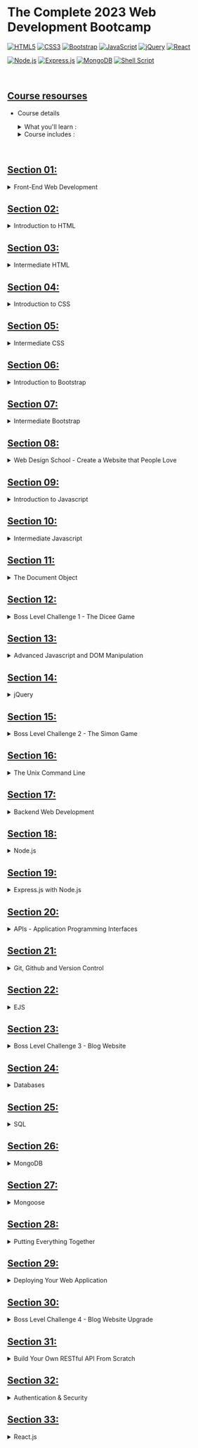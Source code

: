 # The Complete 2023 Web Development Bootcamp

<!-- Icon sections -->

[![HTML5](https://img.shields.io/badge/-HTML5-F05032?style=for-the-badge&logo=html5&logoColor=ffffff)](https://html.com/)
[![CSS3](https://img.shields.io/badge/-CSS3-007ACC?style=for-the-badge&logo=css3)](https://www.free-css.com/)
[![Bootstrap](https://img.shields.io/badge/Bootstrap-563D7C?style=for-the-badge&logo=bootstrap&logoColor=white)](https://getbootstrap.com/)
[![JavaScript](https://img.shields.io/badge/-JavaScript-%23F7DF1C?style=for-the-badge&logo=javascript&logoColor=000000&labelColor=%23F7DF1C&color=%23FFCE5A)](https://www.javascript.com/)
[![jQuery](https://img.shields.io/badge/jquery-%230769AD.svg?style=for-the-badge&logo=jquery&logoColor=white)](https://jquery.com/)
[![React](https://img.shields.io/badge/React-20232A?style=for-the-badge&logo=react&logoColor=61DAFB)](https://reactjs.org/)

[![Node.js](https://img.shields.io/badge/Node.js-43853D?style=for-the-badge&logo=node.js&logoColor=white)](https://nodejs.org/)
[![Express.js](https://img.shields.io/badge/express.js-%23404d59.svg?style=for-the-badge&logo=express&logoColor=%2361DAFB)](http://expressjs.com/)
[![MongoDB](https://img.shields.io/badge/MongoDB-4EA94B?style=for-the-badge&logo=mongodb&logoColor=white)](https://www.mongodb.com/)
[![Shell Script](https://img.shields.io/badge/Shell_Script-121011?style=for-the-badge&logo=gnu-bash&logoColor=white)](https://www.shellscript.sh/)

<br>

<!-- Course resources section -->

## [Course resourses](https://www.appbrewery.co/p/web-development-course-resources/)

- Course details
  <details>
    <summary> What you'll learn :</summary>

  - Build 16 web development projects for your portfolio, ready to apply for junior developer jobs.
  - After the course you will be able to build ANY website you want.
  - Work as a freelance web developer.
  - Master backend development with Node
  - Learn the latest technologies, including Javascript, React, Node and even Web3 development.
  - Build fully-fledged websites and web apps for your startup or business.
  - Master frontend development with React
  - Learn professional developer best practices.
  - 65 hours on-demand video
  - 49 downloadable resources
  - 86 articles
  - 14 coding exercise projects
  </details>

  <details> 
    <summary> Course includes :</summary>

  - Front-End Web Development
  - HTML 5
  - CSS 3
  - Bootstrap 4
  - Javascript ES6
  - DOM Manipulation
  - jQuery
  - Bash Command Line
  - Git, GitHub and Version Control
  - Backend Web Development
  - Node.js
  - NPM
  - Express.js
  - EJS
  - REST
  - APIs
  - Databases
  - SQL
  - MongoDB
  - Mongoose
  - Authentication
  - Firebase
  - React.js
  - React Hooks
  - Web Design
  - Deployment with GitHub Pages, Heroku and MongoDB Atlas
  - Web3 Development on the Internet Computer
  - Blockchain technology
  - Token contract development
  - NFT minting, buying and selling logic
    </details>

<br>
<!-- Course sections -->

## [Section 01:](https://github.com/jhwa426/Bootcamp-Web_Development/tree/main/Section%2001%20-%20Front-End%20Web%20Development)

<details>
  <summary>Front-End Web Development</summary>
	
  ### 1.1. How Does the Internet Actually Work?
  -	**Internet** is a long piece of wire, And that wire connects different computers to each other. It allows computers to transfer data through this giant wire
  -	A server is a computer that provides files and data to other computers, it allows access 24/7.
  -	A client is a computer that any user is used to access the internet.
  -	When the browser request a website, the request is sent to **ISP** (Internet server provider: The company we pay for internet service) then it searches at DNS that contains the web site's IP addresses. Once the DNS finds the IP address it sends it back to the browser vis ISP. Then the browser sends a direct request through ISP and this message will be delivered via Internet Backbone to the server that is located at that IP address. On that server, all files are needed to view the website home page. The server sends these files back to the client through the internet backbone and the client gets to see the website in the browser. All of that happens in milliseconds.

### 1.2. How Do Websites Actually Work?

- To access the web page we need a browser (allows to look up at IP address and receives data from the server).
- Data from the server contains HTML, CSS, and js files.

### 1.3. To get started

- Need Browser (chrome recommended)
- Text Edittor(Atom, vs code)

</details>

## [Section 02:](https://github.com/jhwa426/Bootcamp-Web_Development/tree/main/Section%2002%20-%20Introduction%20to%20HTML)

<details>
  <summary>Introduction to HTML</summary>

### 2.1. Introduction HTML

- HTML : Hyper Text Markup Language.
- A markup language is a computer language that uses tags to define elements within a document.
- html is the foundation of all websites.
- Tag consist of: open tag `<typeOfTag> and closing tag </typeOfTag>`.
- Ex: Heading tag h1, h2, ….,h6 . It gets smaller when the number goes up.
- <typeOfTag /> called self-closing tag.
- Ex: Spacing breack tag <code>br</code>.

### 2.2. The Anatomy of an HTML Tag

- < startTag > Content </ EndTag >
- Horizontal line tag hr accepts attribute size, noshade,..
- Attributes specify modification to the default element.
- Center content using tag `<center>content</center>`.
- Comments are not interpreted by the compiler `<!-- Comment -- >`.

### 2.3. What is The HTML Boilerplate?

- It Is a code template that could be reused.

```
<!doctype html>

<html lang="en">
<head>
<meta charset="utf-8"> //tell the browser that all text in page are encoded using utf-8 encoding system wich is the standered encoding.

<title>The HTML5 Herald</title>
<meta name="description" content="The HTML5 Herald">
<meta name="author" content="SitePoint">

<link rel="stylesheet" href="css/styles.css?v=1.0">

</head>

<body>
<script src="js/scripts.js"></script>
</body>
</html>
```

- <code>meta</code> tag utf-8 tell the browser that all texts on the page are encoded using utf-8 encoding system which is the standard encoding.
- Unicode “utf-8” has all characters and emojis.
- There is a different types of <code>meta</code> tags for diffrent purposes.

### 2.4. How to Structure Text in HTML?

- The code goes inside the body tag.
- Paragraph tag <code>p</code>.
- emphasis Tag <code>em</code> tells the browser that the words between it is emphasis, not just about style.
- italic tag <code>i</code> style element.
- Strong tag <code>strong</code> tells the browser that the words between it is Strong Importance Element.
- <code>bold</code> tag bold styles bold.

### 2.5. HTML Lists

- There are two types of lists.
- Ordered lists <code>ol</code> and unordered lists <code>ul</code>.
- Each type has children <code>li</code> for each item of the list.
- <code>ol</code> list has attributes: start and type to control the list items.

### 2.6. HTML Image Elements

- Self-closing tag that must be with <code>src</code> attribute to the image url.
- <code>alt</code> attribute helps google searching.

### 2.7. HTML Links and Anchor Tags

- HTML : HyperText Markup Language.
- HyperText is some parts of data that connect with hyper links, so when you click on it takes to another part.
- Anchor tags is closing tag `<a> Link text </a>`.
- <code>href</code> attribute is the link destination.

</details>

## [Section 03:](https://github.com/jhwa426/Bootcamp-Web_Development/tree/main/Section%2003%20-%20Intermediate%20HTML)

<details>
  <summary>Intermediate HTML</summary>

### 3.1. HTML Tables

- Tables main tag is <code>table</code>, and everything between is the actual content.
- To make row use tag <code>tr</code>.
- To make cell inside the row use <code>td</code>.

```
<table>
    <thead>
        <tr>
            <th colspan="2">The table header</th>
        </tr>
    </thead>
    <tbody>
        <tr>
            <td>The table body</td>
            <td>with two columns</td>
        </tr>
    </tbody>
</table>
```

### 3.2. HTML forms

- main form tag is <code>form</code> to define what should go into our form.
- <code>label</code> tag to some text related to the <code>input</code> element.
- To use different inputs simply change the <code>type</code> of the <code>input</code> to what is needed.
- <code>textarea</code> tag to write message.
- To submit <code>form</code> button use <code>input</code> with <code>type=”submit”</code>.

### 3.3. publish website

- use GitHub to publish free.
- Make a new repository.
- Initialize with a readme file.
- Upload project files
- Give the version a name and commit.
- Go to settings -> GitHub pages -> source
- Change source from none to the main branch.
- Now the website can be accessed by the internet.

</details>

## [Section 04:](https://github.com/jhwa426/Bootcamp-Web_Development/tree/main/Section%2004%20-%20Introduction%20to%20CSS)

<details>
  <summary>Introduction to CSS</summary>
  
  ### 4.1. Introduction to css
  -	CSS: cascading style sheet.
  -	Styling html.

### 4.2. Inline css

- Going into the tag and change style `attribute = "property:value;"`.

### 4.3. Internal css

- Add <code>style</code> tag inside the <code>head</code> tag.
- Select element inside <code>style</code> tag.
- Make styles -> <code>selector {Property : value}</code> .

```
<head>
<style>
body {
  background-color: linen;
}

</style>
</head>
```

- No website is completely unstyled. That means that there is <em>default styles</em> being applied by the browser.
- <code>hr</code> tag has border style default values.
- One of the most important role in CSS is to realize that everything in HTML is a box, and the style of these boxes can be affected by changing CSS styles.
- <code>height</code> property isn’t uniqe.
- <code>background-color</code> , <code>height</code>, <code>width</code> properties.
- Change default values to achieve the style needed.

### 4.4. External css

- Add styles in external file.css.
- <code>link</code> this file to html page at <code>head</code> tag.
- Anything in html is affected with this external css.
- This the best way to apply css.

### 4.5. Debug CSS code

- Errors in the console for link href for an external file.
- Inline styles override the external and internal styles.
- Internal styles override the external styles.

### 4.6. The Anatomy of CSS syntax

```
selector {
  propery: value;
}
// who { what: how; }
```

### 4.7. CSS selectors

- Using tag name.

```
tagName {
  propery: value;
}
```

- Using class attribute to specify styles for individual <code>html</code> element .

```
.class{
  propery: value;
}
```

- [Selectors refrence](https://www.w3schools.com/cssref/css_selectors.asp).

### 4.8. CSS Ids

- Using <code>id</code> attribute.
- We can only have one instance of one particular tag <code>id</code> inside a single page.
- <code>id</code> can only use in one place.
- <code>id</code> use to identify one element.

```
#id {
  propery: value;
}
```

- <code>class</code> can be used for a group of related items.
- <code>id</code> used to apply specific styles to a single element.
- Any HTML element can have more than one class.
- A pseudo-class is used to define a special state of an element

```
selector:pseudo-class {
  property: value;
}
```

- [Css pseudo classes](https://www.w3schools.com/css/css_pseudo_classes.asp).

</details>

## [Section 05:](https://github.com/jhwa426/Bootcamp-Web_Development/tree/main/Section%2005%20-%20Intermediate%20CSS)

<details>
  <summary>Intermediate CSS</summary>
  
  ### 5.1. What are favicons
  -	It started as an image that appears when the user adds the site to the favorites list, and now it is an image that appears next to the title of the site page.
  -	Favicon.com to create the favicon.
  -	Import it using link tag with `rel=”icon”` inside the head tag.
  ### 5.2. HTML Divs
  -	Div is a special HTML element that allows us to divide content into separate containers or boxes.
  -	It has a height if specify it using style or if it has a content.
  ### 5.3. Box Model
  -	Width and height of the element are pushing any other element.
  -	Border-width make outside border and affect the size of that element.
  -	Padding makes spaces inside the element and affects the size of that element.
  -	Margin makes space around elements and pushing them away.
  -	Inspect in chrome developer tools show box model to customize element.
  ### 5.4. CSS display property
  -	block elements take the whole width of the document.
  -	it doesn't allow another element to set at the same line.
  -	inline elements take the width of the content only.
  -	it doesn't allow to change the element width.
  -	there is an inline-block value, that allows to change width and set elements at the same line.
  -	`img` element treats as an inline-block.
  -	none value removes the element from the web page as it didn't exist.
  -	visibility: hidden -> disappear the element but still exist at the dom.
  ### 5.5. CSS Static and Relative Positioning
  -	there are default roles despite any CSS styles.
    -	first role: content is everything -> content is the first thing that determined how large things get displayed and what the height and width will be.
    -	second role: the order of elements that comes from HTML code -> how we write code into HTML file is how it be displayed.
    -	third role: children sit on parents -> that means that child goes on top of the parent(static position).
  -	To make changes to the order of elements use position property.
  -	static position is the default position of all HTML elements.
  -	Relative position it allows us to position element that we select relative to how it would be positioned had it been static.
  -	coordinates: top, bottom, left, right -> determines we want to move element.
  -	when move element with relative position it doesn't affect any other thing in the screen.
  -	it as if the old position is kept and everything else flows around it.
  -	top with relative make margin top from the static position.

### 5.6. Absolute Positioning

- with absolute positioning we positioning the element relative to it's parent .
- it is about adding a margin relative to it's parent element.
- fixed position -> fixs element in it's position relative to the body of the website and it doesn't moves despite scrolling. .

### 5.7. The Dark Art of Centering Elements

- text-align: center -> works with inline and block displayed elements that doesn't have width.
- margin: auto -> works with elements that have width.

### 5.8. Font Styling in Our Personal Site

- font-family: sans, sans-serif -> main fonts.
- google fonts to specific font. Link the fonts to html and use it with font-family property.

### 5.9. CSS sizing

- font-size: px -> static size.
- % to make size dynamic.
- 100% == 16px
- 1 em == 16px
- with % and em font size get inhereted from parent and added to the child.
- The difference between px and % or em that px doesn't inherte from parent.
- rem = ignore the parent size(root element), that mean parent size won't affect on the child.
- to change font color use color propery.
- font-weight.
- line-height: number -> number without measuring unit.

### 5.10. CSS float and clear

- float element left or right.
- float make other elements at the same row.
-     other elements use clear property to clear float Effect.
- clear value is anti the float value.

</details>

## [Section 06:](https://github.com/jhwa426/Bootcamp-Web_Development/tree/main/Section%2006%20-%20Introduction%20to%20Bootstrap)

<details>
  <summary>Introduction to Bootstrap</summary>
  
  ### 6.1. What is Bootstrap?
  -	Bootstrap is a front-end library, It's a free open source.
  -	front-end is whatever the user sees.
  -	backend determine how everything is going to work.
  -	Responsive means that it response to the view port.

### 6.2. Installing Bootstrap

- copy bootstap cdn -> the simplest way.
- cdn -> stands for content delivery network.
- the concept is instead of hosting website in single location, you have hole bunch of points where that website can be accessed, it looks for the shortest location that website can be delivered.
- when browser reachs cdn link it looks for the shortest root to download bootstrap files if the user doesn't download it.
- when it dowloaded broweser cashes files and doesn't need to redownload it.

  ```

    <!doctype html>
    <html lang="en">
      <head>
        <!-- Required meta tags -->
        <meta charset="utf-8">
        <meta name="viewport" content="width=device-width, initial-scale=1, shrink-to-fit=no">

        <!-- Bootstrap CSS -->
        <link rel="stylesheet" href="https://cdn.jsdelivr.net/npm/bootstrap@4.5.3/dist/css/bootstrap.min.css" integrity="sha384-TX8t27EcRE3e/ihU7zmQxVncDAy5uIKz4rEkgIXeMed4M0jlfIDPvg6uqKI2xXr2" crossorigin="anonymous">

        <title>Hello, world!</title>
      </head>
      <body>
        <h1>Hello, world!</h1>

        <!-- Optional JavaScript; choose one of the two! -->

        <!-- Option 1: jQuery and Bootstrap Bundle (includes Popper) -->
        <script src="https://code.jquery.com/jquery-3.5.1.slim.min.js" integrity="sha384-DfXdz2htPH0lsSSs5nCTpuj/zy4C+OGpamoFVy38MVBnE+IbbVYUew+OrCXaRkfj" crossorigin="anonymous"></script>
        <script src="https://cdn.jsdelivr.net/npm/bootstrap@4.5.3/dist/js/bootstrap.bundle.min.js" integrity="sha384-ho+j7jyWK8fNQe+A12Hb8AhRq26LrZ/JpcUGGOn+Y7RsweNrtN/tE3MoK7ZeZDyx" crossorigin="anonymous"></script>

        <!-- Option 2: jQuery, Popper.js, and Bootstrap JS
        <script src="https://code.jquery.com/jquery-3.5.1.slim.min.js" integrity="sha384-DfXdz2htPH0lsSSs5nCTpuj/zy4C+OGpamoFVy38MVBnE+IbbVYUew+OrCXaRkfj" crossorigin="anonymous"></script>
        <script src="https://cdn.jsdelivr.net/npm/popper.js@1.16.1/dist/umd/popper.min.js" integrity="sha384-9/reFTGAW83EW2RDu2S0VKaIzap3H66lZH81PoYlFhbGU+6BZp6G7niu735Sk7lN" crossorigin="anonymous"></script>
        <script src="https://cdn.jsdelivr.net/npm/bootstrap@4.5.3/dist/js/bootstrap.min.js" integrity="sha384-w1Q4orYjBQndcko6MimVbzY0tgp4pWB4lZ7lr30WKz0vr/aWKhXdBNmNb5D92v7s" crossorigin="anonymous"></script>
        -->
      </body>
    </html>
  ```

### 6.3. Web Design 101 - Wireframing

- Wireframing -> settle all design before coding it(using sketch).
- markup -> high fidelity representation of design. what you see is what you end up getting(using photoshop).
- prototyppe -> animated version of website.

### 6.4. The Bootstrap Navigation Bar

- [Documentation](https://getbootstrap.com/docs/4.5/components/navbar/)

### 6.5. Bootstrap Grid Layout System

- [Documntaion](https://getbootstrap.com/docs/4.5/layout/grid/)

### 6.6. A Note About CSS Link Order

- CSS code is executed from bottom to top so the order of your code matters
- Unlike CSS and JavaScript, HTML code is executed from top to bottom so the order of your code matters.

### 6.7. Bootstrap Containers

- all content goes inside container.
- container-fluid -> takes 100% width of the screen.

### 6.8. Bootstrap Buttons & Font Awesome

- [Buttons Documentation](https://getbootstrap.com/docs/4.5/components/buttons/).
- link fontAwesome library to our website.
- [fontAwesome](https://fontawesome.com/).

</details>

## [Section 07:](https://github.com/jhwa426/Bootcamp-Web_Development/tree/main/Section%2007%20-%20Intermediate%20to%20Bootstrap)

<details>
  <summary>Intermediate Bootstrap</summary>
  
  ### 7.1. The Bootstrap Carousel
  -	slideshow.
  -	set carousel options by adding data-option="value".
  -	[Documentation](https://getbootstrap.com/docs/4.5/components/carousel/).
  -	aria-hidden="true" -> to be hidden from screen reader.
  -	class="sr-only" -> to screen reader only.
  ### 7.2. The Bootstrap Cards
  -	[Documentation](https://getbootstrap.com/docs/4.5/components/card/).
  ### 7.3. The CSS Z-Index and Stacking Order
  -	Each element has x, y and z aixs.
  -	the default z-index for all elements is 0.
  -	-1 -> shows the element behind everything.
  -	z-index only work when element has position fixed, absolute and relative.
  -	static position doesn't make z-index work.

### 7.4. Media Query Breakpoints

- Make website responsive by media query.
- @media < type > ( feature )
- there is many types of media like print, speach, screen.

### 7.5. How to become a Better Programmer

- Code Refactoring:
  - Readablity -> easy to understand not just for urself but to your future self, and for others.
  - Modularity -> how easy to use bets of code.
  - Efficiency -> how fast does your code run.
  - length.

### 7.6. Advanced CSS - Combining Selectors

- selector1, selector2 { sharedProperty }
- Hierarchical Selectors -> selector1(parent) selector2(child){propertyAppiedToChild}
- Combined Selectors -> selector1.selctor2{ProprtyToTheSameElement}

### 7.7. Advanced CSS - Selector Priority

- the last css role has priorety over everything above it.
- class is more specific than html selector, So it has high priorty.
- id has the highest priorty than class and html.

</details>

## [Section 08:](https://github.com/jhwa426/Bootcamp-Web_Development/tree/main/Section%2008%20-%20Web%20Design%20School%20-%20Create%20a%20Website%20that%20People%20Love)

<details>
  <summary>Web Design School - Create a Website that People Love</summary>

### 8.1. Introduction to web Design

- Users take milliseconds to judge the product through it's design.
- Design is the cheapest way to make product look expensive.

### 8.2. principles of design - 1. Color Theory

- principles of design:
- color theory -> Every main color have a mood.
  1. Red -> love, energy, intensity.
  2. Yellow -> Joy, intellect, attention
  3. Green -> freshness, safty, growth.
  4. Blue -> stability, trust, serenity.
  5. Purble -> Royality, wealth, feminity.
- what msg I wanna give to User?
- colorbullet.

### 8.3. principles of design - 2. Typography

- like colors, fonts have different moods.
- serif family -> traditional, stable, respectable.
- use only 2 fonts to one design.

### 8.4. principles of design - 2. User Interface

1. hierarchy:

   - eyes look at big items first.
   - color can make eyes look at the item directly.

2. layout :

   - different size, image, shape .
   - lenght of each line of text doesn't be too short or too long.

3. Alignment:

   - Position items on website relative to each other.
   - reduce the number of aligments

4. white space (space around elements):

   - By adding more space around the element it makes design more minimilize and more elevated.

5. Audience:

   - Think about the audience and what important for them.
   - flexibility important for design.

### 8.5. principles of design - 3. User Experience

1. simplicity.
2. Consistency:

   - but also keep the functionality.
   - make it simple to use, not make user learn how to use.

3. Reading Patterns
4. All platform design

   - Responsive is very important.
   - Not take much scroll to know what is going on in the website.
   - Not make much warning messages.

5. **Don't use Your Powers For Evil**

   - Don't make user make actions that he don't neccessarly do this.
     Ex. make btn that buy for something colored to buy more than the main buying btn.
   - Help user to do what they want to do.

### 8.6. practise

- [Hotel page for practise](https://www.canva.com/design/DAELSe8JfD4/3vIsqI3kACNKsbFqYu-9lQ/view?utm_content=DAELSe8JfD4&utm_campaign=designshare&utm_medium=link&utm_source=publishsharelink#1).

</details>

## [Section 09:](https://github.com/jhwa426/Bootcamp-Web_Development/tree/main/Section%2009%20-%20Javascript)

<details>
  <summary>Introduction to Javascript</summary>

### 9.1. Introduction to Javascript

- It also known [EcmaScript](https://en.wikipedia.org/wiki/ECMAScript).
- java vs javaScript is like car vs carprt.
-     js id interpreted programming language, java is compiled programming language.
- It started as front-end language to make animation.

### 9.2. Javascript Alerts - Adding Behaviour

- Google chrome provide developer tool console to write line by line js code.
- using source tap inside console tap to write multiple lines of js code.
- source -> snippts -> new snippt (file.js);

```
  alert('Message to be alerted.');
  //keyword("")end
```

### 9.3. Data Types

- String -> everything inside "" or ''.
- Numbers.
- Boolean -> true or false.
- typeof(variable) -> tells the type of the variable.

### 9.4. Variables

- prompt('msg') -> allows user to write input.
- var name = value -> to define variable.

### 9.5. Naming and Naming Conventions

- naming variables using camelCase.
- always give meaning names to variables.
- variables name can't be a keyword.
- variables name can't begin with numbers but it can contain number.
- variables name can't contain Spaces.
- numbers, characters, \_ , $ are the only simpoles that valid.

### 9.6. String Concatenation

- concat two or more strings using + -> Str1 + str2 = srt1str2.

### 9.7. String Lengths

- str.length -> returns the numbers of str characters.

### 9.8. Slicing and Extracting Parts of a String

- programmers always count from 0.
- slice(startindex, endIndex) -> Starting from StartIndex untill but not incloding endIndex and returns that new str.

```
  var tweet = prompt("Msg limited to 140 char.")
  var sliceTweet = tweet.slice(0, 140)
  alert("You tweeted: " + sliceTweet)
```

### 9.9. Changing Casing in Text

- str.toUpperCase() -> all characters to upperCase.
- str.toLowerCase() -> all characters to lowerCase.

```
  var name = prompt("Enter Name")
  var fLetter = name.slice(0, 1);
  var restOfLetters = name.slice(1, name.length);
  alert("Your name is: " + fLetter.toUpperCase() + restOfLetters.toLowerCase())
```

### 9.10. Basic Arithmetic and the Modulo Operator in Javascript

- Modulo -> gives the remainer of the division (num % num).
- Modulo checkes if a number is fully divisible by another number.

### 9.11. Increment and Decrement

- var x = 1 ; x = x + 1; -> Equals x++ ->Equals x += x
- var x = xNum; var y = yNum -> x += y // adding y to x
- += , -=, \*=, /= all works the same.

### 9.12. Functions Part 1: Creating and Calling Functions

- Functions -> is package reapeted code into {} and giving it a name.
- all that blocked code will be exicuted when you call that function.
- creating a function -> function funcName(){//package of code}
- calling function -> funcName();.

### 9.13. Functions Part 2: Parameters and Arguments

- functions take inputs called parameters.
- It's variable that can be used in this function.
- Math.floor(number) -> round down Number.

```
  function lifeInWeeks(age) {

      //Write your code here.
      var   leftedYears = 90 - age;
      var   days = leftedYears * 365;
      var   weeks = leftedYears * 52;
      var   months = leftedYears * 12;
      console.log("You have " + days  + " days, " + weeks + " weeks, and " + months + " months left.")

  }
  lifeInWeeks(25)

```

### 9.14. Functions Part 3: Outputs & Return

- In order to have output from function we have to use return keyword.

</details>

## [Section 10:](https://github.com/jhwa426/Bootcamp-Web_Development/tree/main/Section%2010%20-%20Intermediate%20Javascript)

<details>
  <summary>Intermediate Javascript</summary>

### 10.1. Random Number Generation in

- Math.random() -> generates random number between 0 and 0.999999999999 it never reachs 1.
- [Documentation](https://developer.mozilla.org/en-US/docs/Web/JavaScript/Reference/Global_Objects/Math/random).
- Math.random() \* num -> range of numbers is from 0 to less than (not including) num.
- Pseudorandom number generators](https://www.youtube.com/watch?v=GtOt7EBNEwQ).
- Math.floor(Math.random() \* n) +1 -> generates Number between 1 to n.

### 10.2. Control Statements: Using If-Else Conditionals & Logic

- control flow -> controling the flow of code depends on condition.

### 10.3. Comparators and Equality

- Comparators -> compare two different values.
- ===, ==, <, >, <=, >=, !==, !=.
- The important difference between === and == is even though === check for equality also checking the type of data type.

### 10.4. Combining Comparators

- AND &&, OR ||, NOT !.

### 10.5. Coding Exercise 5: BMI Calculator

```
function bmiCalculator (weight, height) {

    var interpretation = weight / (height *2);

    if (interpretation < 18.5)

    {

        return "Your BMI is " + interpretation + ", so you are underweight.";

    }

    else if (interpretation >= 18.5 && interpretation <= 24.9)

    {

        return "Your BMI is " + interpretation + ", so you have a normal weight.";

    }

    else {

        return "Your BMI is " + interpretation + ", so you are overweight.";

    }

    return interpretation;

}
```

### 10.6. Coding Exercise 6: Leap Year Challenge

```
function isLeap(year) {

    if (year % 4 === 0 ) {
        if(year % 100 === 0){
            if(year % 400 === 0){
                return "Leap year."
            }else{
                return "Not leap year."
            }
        }else{
            return "Leap year."
        }

    } else {
        return "Not leap year."
    }

}
```

### 10.7. Collections: Working with Javascript

- Arrays -> is a collection of related items that can be stored together into the same variable.
- var arr = [item1, item2, item3, ....].
- arr[0] -> returns the fisrt index.
- arr.length -> the number of array items.
- arr.includes(item) -> check if this item is exist, it returns true or false.

### 10.8. Adding Elements and Intermediate

- arr.push(value) -> Adding new item at the end of the array.
- arr.pop() -> Remove the last item of the array.
- fizzBuzz Game :

```
var result = [];
var count = 1;
function fizzBazz(){
  while(count <= 100 ){ //while loop
    if (count % 3 === 0 && count % 5 ===0){
      result.push("fizzBuzz")
    }else if(count % 3 === 0){
      result.push("fizz")
    }else if (count % 5 === 0){
      result.push("buzz")
    }else{
      result.push(count)
    }
    count++;
  }
  console.log(result);
}
```

- The order of if statements is matter.

### 10.9. Coding Exercise 7: Who's Buying Lunch?

```
function whosPaying(names) {

    var arrayLength = names.length;

    var randomIndex = Math.floor(Math.random() * arrayLength);

    return names[randomIndex] + " is going to buy lunch today!";

}
```

### 10.10. Control Statements: While Loops

- To make sequance of data.
- while(end){//Sequance something ; change}
- satete -> if something is true.
- The bad thing about while loop is that it will run the program as long the condition is true, So it might be infinte loop.

```
  //Bottels Challenge solution
  var numberOfBottles = 99
  while (numberOfBottles >= 0) {
      var bottleWord = "bottle";
      if (numberOfBottles === 1) {
    bottleWord = "bottles";
      }
      console.log(numberOfBottles + " " + bottleWord + " of beer on the wall");
      console.log(numberOfBottles + " " + bottleWord + " of beer,");
      console.log("Take one down, pass it around,");
    numberOfBottles--;
      console.log(numberOfBottles + " " + bottleWord + " of beer on the wall.");
}
```

### 10.11. Control Statements: For Loops

- for(start; end; change){//Sequance something}.
- iterate -> run a piece of code many times.
- Fibonacci Callenge

```
function fibonacciGenerator (n) {
        var output = [];
  if(n === 1){
    output = [0];
  }else if (n=== 2){
    output = [0, 1];
  }else{
    output = [0, 1];
    for(var i = 2; i< n; i++){
      output.push(output[output.length -2] + output[output.length - 1]);
    }
  }
  return output;
}
```

- [Challenge flowchart](https://drive.google.com/file/d/1g8vVtqhSj44vcElfc-HK0nMbecteW8Yg/view).

</details>

## [Section 11:](<https://github.com/jhwa426/Bootcamp-Web_Development/tree/main/Section%2011%20-%20The%20Document%20Object%20Model%20(DOM)>)

<details>
  <summary>The Document Object</summary>

### 11.1. Adding Javascript to Websites

- Inline js -> By adding attributes to html elements, EX. onload="jsCode".(Not a good practice).
- Enternal -> By adding script type="text/javascript" tag to page and write js code inside it.
- External file -> script tag with src to the external js file.
- js scripts tag goes at the bottom of code unlike css links.

### 11.2. Object Model (DOM)

- DOM -> Document Object Model.
- it turns the document into a tree of objects that can be related to each others.
- [HTML tree Generator Extention](https://chrome.google.com/webstore/detail/html-tree-generator/dlbbmhhaadfnbbdnjalilhdakfmiffeg).
- Each child enhirets a document object.
- [firstElementChild](https://developer.mozilla.org/en-US/docs/Web/API/ParentNode/firstElementChild).
- [lastElementChild](https://developer.mozilla.org/en-US/docs/Web/API/ParentNode/lastElementChild).
- Objects inside the DOM has properties(describes thomething about object) and methods(the things that object can do).
- Metod -> is associated to an object.

### 11.3. Selecting HTML Elements with js

- [getElementById](https://developer.mozilla.org/en-US/docs/Web/API/Document/getElementById).
- [querySelector](https://developer.mozilla.org/en-US/docs/Web/API/Document/querySelector).
- [querySelectorAll](https://developer.mozilla.org/en-US/docs/Web/API/Document/querySelectorAll).

### 11.4. Manipulating and Changing Styles

- style property -> to change the css styles.
- [Css properites in js](https://www.w3schools.com/jsref/dom_obj_style.asp).

### 11.5. The Separation of Concerns: Structure vs Style vs Behaviour

- html file -> to strucure
- css files -> to style
- js file -> to behaviour
- Adding classes using js and style that classes using css.
- element.classList -> returns the list of classes.
- element.classList.add("className") -> add class to element.

### 11.6. Text Manipulation and the Text Content

- element.innerHTML -> all child html.
- element.textContent -> the child text only without html tags.

### 11.7. Manipulating HTML Element Attributes

- [attributes](https://developer.mozilla.org/en-US/docs/Web/API/Element/attributes).
- [setAttribute](https://developer.mozilla.org/en-US/docs/Web/API/Element/setAttribute), [getAttribute](https://developer.mozilla.org/en-US/docs/Web/API/Element/getAttribute), [toggleAttribute](https://developer.mozilla.org/en-US/docs/Web/API/Element/toggleAttribute)

</details>

## [Section 12:](https://github.com/jhwa426/Bootcamp-Web_Development/tree/main/Section%2012%20-%20%20Boss%20Level%20Challenge%201%20-%20The%20Dicee%20Game)

<details>
  <summary>Boss Level Challenge 1 - The Dicee Game</summary>
- Dicee Game project.
</details>

## [Section 13:](https://github.com/jhwa426/Bootcamp-Web_Development/tree/JS-and-DOM-manipulation/Section%2013%20-%20Advanced%20Javascript%20and%20DOM%20Manipulation)

<details>
  <summary>Advanced Javascript and DOM Manipulation</summary>

- Drum kit project.

### 13.1. Adding Event Listeners to a Button

- [addEventListener](https://developer.mozilla.org/en-US/docs/Web/API/EventTarget/addEventListener).

### 13.2. Higher Order Functions and Passing

- Higher Order Functions -> are functions that takes other functions as inputs or returns function as an output.

### 13.3. A Deeper Understanding of Javascript Objects

- Constructor: A constructor is a function that initializes an object.
- Constructor functions -> the name has to be capitalized.

```
  // Create constructor
  function Person(first, last, age, eye) {
    this.firstName = first;
    this.lastName = last;
    this.age = age;
    this.eyeColor = eye;
  }
  //create objects
  var myFather = new Person("John", "Doe", 50, "blue");
  var myMother = new Person("Sally", "Rally", 48, "green");
```

### 13.4. How to Use Switch Statements in js

- switch takes code into different track depending on differnt value.

### 13.5. Objects, their Methods and the Dot Notaion

- Method is a function that associated with an object.
- calling methods and ptoperty -> with dot notation.

```
      var crash = new Audio("./sounds/crash.mp3") //Create object from Audio constructor
      crash.play() // Use play function from the Audio constructor
```

### 13.6. Using Keyboard Event Listeners to Check for Key Presses

- using eventListner keydown.

### 13.7. Understanding Callbacks and How to Respond to Events

- Callback function -> is a function that gets passed in as an input.
- It has to wait something to happens.
- It triggers the actual event that happens.

### 13.8. Adding Animation to Websites

- Adding class to clicked btn and setTimeout to remove the class

</details>

## [Section 14:](https://github.com/jhwa426/Bootcamp-Web_Development/tree/main/Section%2014%20-%20jQuery)

<details>
  <summary>jQuery</summary>

### 14.1. What is jQuery?

- jQuery is javascript library that someone wrote it to simplify js code and make it easy to use.

### 14.2. How to Incorporate jQuery into websites

- Download jquery file or use cdn link.
- include scripts at the end of website or add the code inside ready function to avoid loading js file before loading jquery file.

```
$( document ).ready(function() {
  // Handler for .ready() called.
});
```

### 14.3. How Minification Works to Reduce File Size

- Minify file removes spaces, comments and new lines to Reduce File Size.
- [Minifier website](https://www.minifier.org/).

### 14.4. Selecting Elements with jQuery

- Using $('selector').

### 14.5. Manipulating Styles with jQuery

- $('Selector').css('cssProperty', 'value') -> To set the value.
- $('Selector').css('cssProperty', 'value') -> To get the value.
- $('Selector').addClass('classname1 className2'), $('Selector').removeClass('classname1 className2').
- $('Selector').hasClass('className') -> return true or false.

### 14.6. Manipulating Text with jQuery

- $('Selector').text('Text to be added').
- $('Selector').html('< htmlTag />').

### 14.7. Manipulating Attributes with jQuery

- $('Selector').attr('attName', 'value') -> To set the attr value.
- $('Selector').attr('attName', 'value') -> To get the attr value.
- class is also attr.

### 14.8. Adding Event Listeners with jQuery

- $('Selector').eventName(callbackFunction) -> It triggers all element that matches Selector without having to make for loop.
- $('Selector').on("eventName", callbackFunction).

### 14.9. Adding and Removing Elements with jQuery

- element.before(element) -> creates element before the target element itself(before the opening tag of the selected element).
- element.prepend(element) -> creates element before the content of target element.
- element.after(element) -> creates element after the target element itself(after the opening tag of the selected element).
- element.apend(element) -> creates element after the content of target element.
- element.remove() -> Removes all selected elements.

### 14.10. Website Animations with jQuery

- element.hide(), element.show(), element.toggle().
- element.fadeOut(), element.fadeIn(), element.fadeToggle().
- element.slideUp(), element.slideDown(), element.slideToggle().
- element.animate({poperty: value}) -> we can only add css roles that a numeric value.

</details>

## [Section 15:](https://github.com/jhwa426/Bootcamp-Web_Development/tree/main/Section%2015%20-%20Boss%20Level%20Challenge%202%20-%20The%20Simon%20Game)

<details>
  <summary>Boss Level Challenge 2 - The Simon Game</summary>
- Dicee Game project.
</details>

## [Section 16:](https://github.com/jhwa426/Bootcamp-Web_Development/tree/main/Section%2016%20-%20The%20Unix%20Command%20Line)

<details>
  <summary>The Unix Command Line</summary>

### 16.1. Installing the Hyper Terminal

- [Installing](https://git-scm.com/downloads).

### 16.2. Understanding the Command Line. Long Live the Command Line!

- kernel -> is core of operating system, the actual program that interfaces the hardware.
- shel -> refers to user interface, for you as a human to be able to interact with kernel and in turn with the hardware of the computer.
- there is two variants to shell:
  - grafical user interface shell -> finder to find and access files is an example.
  - command line interface.
- Bash-sell -> Bourne again shell.
- It is a CLI or command line interpretter for the UNIX system.
- Using cmd bash-shell is easier and faster to do a lot of common things.

- with cmd we have full control and more flexibility.

### 16.3. Command Line Techniques and Directory Navigation

- Open up your hyper termial.
- ls a -> //shows all files including the hidden files.
- ls -> stands to list , prints all folders and files in the directory.
- ~ -> the root folder.
- cd /directory -> to navigate forwards to another directory.
- cd ../ -> to navigate backwords outside folder.
- when typing the first character of folder name and press tab it auto completes the name of directory.
- cd ~ -> go to the root directory.
- hit the up button to get the histoy of all commands.
- ctrl + a -> go to the beginning of line, ctrl + e -> go to the end of line.
- ctrl + u -> clear entire line.

### 16.4. Creating, Opening, and Removing Files through the Command Line

- **Some command lines:**
  - mkdir folderName -> //Creates a directory.
  - cd folderName -> //change directory to the new folder created.
  - touch fileName.extension -> //creates new file.
  - start fileName.extension -> to open the file(open for mac).
  - start -a Atom fileName.extension -> to open the file with Atom application for Example(use open for mac).
  - rm fileName.extension -> removes the file.
  - pwd -> show the current folder location (print working directory).
  - rm \* -> remove all files.
  - rm -r folderName -> remove folder.
- [Learn More about hyper terminal](https://www.learnenough.com/command-line-tutorial/basics).

</details>

## [Section 17:](https://github.com/jhwa426/Bootcamp-Web_Development/tree/main/Section%2017%20-%20Backend%20Web%20Development)

<details>
  <summary>Backend Web Development</summary>
- Full-stack -> Front-end + Back-end.
</details>

## [Section 18:](https://github.com/jhwa426/Bootcamp-Web_Development/tree/main/Section%2018%20-%20Node.js)

<details>
  <summary>Node.js</summary>

### 18.1. What is Node.js?

- Allows us to create backend using javaScript.
- one language to make frontend and backend.
- nodejs: allows us to take js out of the browser and it librerates it allowing it to interact directely with the hardware of the computer.
- Sowe can make full application like descktop applications like atom with node(on our computer).
- we Can also run nodejs on server.
- Very fast programming language.

### 18.2. Install Node.js

- [node website](https://nodejs.org/en/).

### 18.3. The Power of the Command Line and How to Use Node

- $ pwd -> //print working directory
- $ cd -> //change directrory
- $ls -> //list of directroies and files
- $mkdir folderName -> //make directrory
- $touch fileName -> //make file
- $node file.js -> //usenode to run this file

### 18.4. The Node REPL (Read Evaluation Print Loops)

- Allows you to execute code in bite sized chunks(like console).
- By installing node we install it's REPL.
- $node -> //To run node REPL.
- crtl + c -> get out from any process.
- $ .exit -> // to exist the REPL(or twice crtl + c ).
- $ clear -> //clear commands

### 18.5. How to Use the Native Node Modules

- Libraries of code that the node team wrote.
- var creates variable.
- const -> can't change the value.
- [file system module](https://nodejs.org/api/fs.html).
- In order to use module we have first to require it.

```
const fs = require('fs');
```

- Now we can use it in our project.

```
fs.copyFileSync('source.txt', 'destination.txt'); //copy source file into destination
```

- [Native moduls and the documentation of how to use it](https://nodejs.org/api/).

### 18.6. The NPM Package Manager and Installing External Node Modules

- NPM -> Node Package Manager for External modules.
- Bits of reusable code that somebody wrote, and usine npm we can incorporate those packages into your project.
- When we install node we already install NPM.
- $npm init -y -> intailize NPM package.json file into the project.
- Example of npm package
  - [superheroes ](https://www.npmjs.com/package/superheroes).
  - [supervillains](https://www.npmjs.com/package/supervillains).

</details>

## [Section 19:](https://github.com/jhwa426/Bootcamp-Web_Development/tree/main/Section%2019%20-%20Express.js%20with%20Node.js)

<details>
  <summary>Express.js with Node.js</summary>

### 19.1. What is Express?

- It's a Node framework.
- Built to make you write less repeatitive code.
- [Express Documentation](https://expressjs.com/).

### 19.2. Creating Our First Server with Express

- open hyper terminal and Editor.

1. Create new directory for the project $mkdir directory.
2. cd into directory $ cd directory
3. inside directrory make new file to start server from it $ touch index.js
4. initialize npm $ npm init
5. open project inside atom $ atom . .
6. install express $ npm install express.
7. require express:

```
const express = require('express')
const app = express()

app.listen(3000, () => {
  console.log(`App listening at http://localhost:3000`)
})
```

8. run server $ node index.js

### 19.. Handling Requests and Responses: the GET Request

- app.get -> define what happens ewhen someone makes a get request to the route on the first parameter.
- req -> the request that sent to the server.
- res -> the response that server send.

```
//Send the browser some information to display
app.get('/', (req, res) => {
  res.send('Hello World!') //send text or html <h2>Hello World!</h2>
})
```

### 19.3. Nodemon Installation

- a npm package that auto start our servers.
- Once you install it, it will be available across your all projects.
- [nodemon](https://github.com/remy/nodemon).

### 19.4. Understanding and Working with Routes

- You can set up as many routes as you wish.

```
app.get('/contact', (req, res) => {
  res.send('Contact page')
})
app.get('/about', (req, res) => {
  res.send('About page')
})
```

### 19.5. Calculator Setup Challenge

- Make a new folder called Calculator on your Desktop
- Change Directory to this new folder
- Inside the Calculator folder, create a new file called calculator.js
- Set up a new NPM package
- Open the project folder in Atom
- Using NPM install the express module
- Require express in your calculator.js
- Setup express
- Create a root route get method with app.get()
- Send the words Hello World from the root route as the response
- Spin up our server on port 3000 with app.listen
- Run server with nodemon

### 19.6. Calculator Setup: Challenge Solution

- $ mkdir Calculator
- $ cd Calculator
- $ touch calculator.js
- $ npm init
- $ atom .
- $ npm install express

```
Starter Code
```

- $ nodemon calculator.js

### 19.7. Responding to Requests with HTML Files

- make index.html file

```
app.get('/', function(req, res){
  res.sendFile(__dirname + '/index.html')
})

```

### 19.8. Processing Post Requests with Body Parser

- Submit button sends the data into the form into the location(route) that at action attribute.
- [List of HTTP status codes](https://en.wikipedia.org/wiki/List_of_HTTP_status_codes).
- In order to recieve post data from form we need to install package body-parser and require it, then we tell our app to use it.

```
require('express');
const bodyparser = require('body-parser')

const app = express()
app.use(bodyparser.urlencoded({extended : true}))

app.get('/', function(req, res){
  res.sendFile(__dirname + '/index.html')
})

app.post('/', function(req, res){
  console.log(req.body);
})
```

- It parses the req into text, so to convert to numder use Number(req.body.num).

### 19.9. BMI Routing Challenge

1. Create a new file called bmiCalculator.html inside the Calculator folder from the last challenge
2. Add the HTML boilerplate and set the page title to BMI Calculator
3. Add an HTML form, this form will make a post request to our server at the route /bmicalculator. The form will have 2 inputs, weight and height with placeholder text that tell the user what they should type into which text box.
4. Add a button which says “Caculate BMI”
5. Add the get and post methods for the /bmicalculator route into the same server.js file we've been using
6. Use sendFile() to send the bmiCalculator.html page as a response inside the get method.
7. Add an h1 that says BMI Calculator
8. Inside server.js , create 2 variables, one for weight and one for height.
9. Use the BMI calculator code you wrote previously, or write some new code to calculate and send back the result as text. It should read something like "Your BMI is n" where n is equal to the calculated BMI based on their weight and height inputs.

### 19.10. Solution to the BMI Routing Challenge

```
app.get('/bmicalculator', function(req, res){
  res.sendFile(__dirname + '/bmiCalculator.html')
})
app.post('/bmicalculator', function(req, res){
  var weight = parseFloat(req.body.weight);
  var height = parseFloat(req.body.height);
  var bmi = weight / (height * height)

  res.send("Your BMI is "+ bmi )
})
```

</details>

## [Section 20:](https://github.com/jhwa426/Bootcamp-Web_Development/tree/main/Section%2020%20-%20APIs%20-%20Application%20Programming%20Interfaces)

<details>
  <summary>APIs - Application Programming Interfaces</summary>

### 20.1. Why Do We Need APIs?

- Application Programming Interfaces: is a set of command, functions, protocol and objects that prorammers can use to create software or interact with external system.

### 20.2. API Endpoints, Paths and Parameters.

- Endpoint: Every API that interacts with external server has endpoint "The url of the get request".
- Path: the word after the last (/) in the endpoint url.
- Parameters: the words at the end of url after (?) in the endpoint url
  - consists of ?key=value, the first parameter after (?) and the rest of parameters sfter (&).
  - The order of parameters dosen't matter.
- [kanye API](https://kanye.rest/).
- [Joke API](https://sv443.net/jokeapi/v2/).

### 20.3. API Authentication and Postman

- Authentication: Every time you make a request through the API, they have to be able to identify you as a developer and they have to keep track how often you use this API to get data, then charge you or limit you accordingly.
- [weather API](https://openweathermap.org/api).
- sign up and sign in.
- API key and create a key.
- when we testing APIs we use [Postman](https://www.postman.com/downloads/).

### 20.4. What is JSON?

- Stands for Javascript Object Notation.
- It's not the only data that can receive data from APIs.
- [JSON vs XML](https://www.w3schools.com/js/js_json_xml.asp).
- [chrome extention JSON Viewer](https://chrome.google.com/webstore/detail/json-viewer-pro/eifflpmocdbdmepbjaopkkhbfmdgijcc).
- [The Rise and Rise of JSON](https://twobithistory.org/2017/09/21/the-rise-and-rise-of-json.html).

### 20.5. Making GET Requests with the Node HTTPS Module

- [Ways To make get request](https://www.twilio.com/blog/2017/08/http-requests-in-node-js.html).
- Use native httpRequest Module.
- Require it but you don't need to insall it.
- [HTTPS](https://nodejs.org/api/https.html#https_https_get_url_options_callback).

```
app.get('/', function(req, res){
  //url parts
  const query = 'london';
  const  apiKey = '3b712ebc109bc87b541a0abaa0f64b85';
  const unit = 'metric';
  //request from our Server to external server 'API'
  const url = `https://api.openweathermap.org/data/2.5/weather?q=${query}&appid=${apiKey}&units=${unit}`;
  https.get(url, function(response){
    console.log((response));
  })

})
```

### 20.6. How to Parse JSON

- [All response.statusCode](https://developer.mozilla.org/en-US/docs/Web/HTTP/Status).
- [statusCode for fun :)](https://httpstatusdogs.com/).
- JSON.parse(jsonData) -> convert data to Object.
- JSON.stringfy(objectData) -> convert Object to Json.

```
app.get('/', function(req, res){
  https.get(url, function(response){
    //response from external Server to our server
    response.on('data', function(data){
      console.log(data);
      const weatherData = JSON.parse(data);
      const temp = weatherData.main.temp;
      const weatherDescription = weatherData.weather[0].description
    })
  })
})
```

- [Hex to Text](https://cryptii.com/pipes/hex-to-text).

### 20.7. Using Express to Render a Website with Live API Data

- Only one res.send() is allowed in the same request.

```
//request from client to our server
app.get('/', function(req, res){
  //request from our Server to external server 'API'
  https.get(url, function(response){
    //response from external Server to our server with data
    response.on('data', function(data){
      const icon = weatherData.weather[0].icon;
      const iconUrl = `http://openweathermap.org/img/wn/${icon}@2x.png`;
      console.log(weatherData + temp + weatherDescription + icon + iconUrl);

      //response from our server to client server
      res.write(`<p>The weather description is ${weatherDescription}</p>`)
      res.write(`<h1>The Tempereture in ${query} is ${temp} in Celcuis Degrees. </h1>`)
      res.write(`<img src="${iconUrl}" />`)
      res.send()
    })
  })
})
```

### 20.8. Using Body Parser to Parse POST Requests to the Server

- create form to send city name from input.
- recieve that input data by body-parser module.

```
app.get('/', function(req, res){
  //url parts
  const query = req.body.cityName;
})
```

### 20.9. The Mailchimp API - What You'll Make

- Make Real website on web.

### 20.10. Setting Up the Sign Up Page

- Setting new project using node and express.
- $touch file1 file2 file3-> we can write more than one file with a single space between them.
- Use bootstrap to make styles and signup.html page.
- In order to make our server serve css files and imgages folders we need function called static('ourStaticFolder').

```
const bodyParser = require('body-parser')
const app = express() //make new instance from express
app.use(express.static("public"))
app.use(bodyParser.urlencoded({extends: true}))
app.get('/', function(req, res){
  res.sendFile(__dirname + '/signup.html')
});

app.post('/', function(req, res){

  const fName = req.body.fName;
  const lName = req.body.lName;
  const email = req.body.email;
})
```

- [Mailchimp API Reference](https://mailchimp.com/developer/api/marketing/).

### 20.11. Posting Data to Mailchimp's Servers via their API

- [Mailchimp Getting Started](https://mailchimp.com/developer/guides/marketing-api-conventions/).
- login to Mailchimp then create API key.
- [Mailchimp List Documentation](https://mailchimp.com/developer/api/marketing/lists/#post_/lists/-list_id-).
- Use list id (audiance id) to help Mailchimp to identify the list that you want to put your subscribers on it.
- To send data using https use https.request() and make it into a variable to send data from the form.
- url: 'https://<dc>.api.mailchimp.com/3.0/' -> the endpoint and path
- auth: 'anystring:<YOUR_API_KEY>' -> in https options there is auth.

```
app.post('/', function(req, res){
  const data = {
    members : [
      {
        //the value is from the form
        email_address : email,
        status: "subscribed",
        merge_fields: {
                FNAME: fName,
                LNAME: lName
        }
      }
    ]
  }
  const jsonData = JSON.stringify(data);

  const listId   = "listId"
  const url      = `https://<dc>.api.mailchimp.com/3.0/lists/${listId}`
  const options  = {
    method: 'POST',
    auth: 'anystring:<YOUR_API_KEY>'
  }
  const request = https.request(url, options, function(response){

    response.on('data', function(data){
      console.log(JSON.parse(data));
    })

  }); //data recieved from external API

  //data which is sent to an external API from the form
  request.write(jsonData)
  request.end()
});
```

### 20.12. Adding Success and Failure Pages

```
const request = https.request(url, options, function(response){

    if(response.statusCode === 200){
      res.sendFile(__dirname + '/success.html')
    }else{
      res.sendFile(__dirname + '/failure.html')
    }

  });
//Try Again
app.post('/failure', function(req, res){
  res.redirect('/')
})
```

### 20.13. Deploying Your Server with Heroku

- [Heroku](https://www.heroku.com/).
- [Heroku Node.js Documentation](https://devcenter.heroku.com/articles/getting-started-with-nodejs).
- To make app work locally and on heroku port.

```
app.listen(process.env.PORT || 3000, function(req, res){
  console.log('Running at 3000 server.');
})
```

- Create a Procfile and declare what command should be executed to start your app inside it:

```
web: node app.js
```

- Use git:

1. $ git init
2. $ git add .
3. $ git commit -m "Message"
4. $ heroku create
5. $ git push heroku master

- To update : use 1, 2, 3, 5 commands.

</details>

## [Section 21:](https://github.com/jhwa426/Bootcamp-Web_Development/tree/main/Section%2021%20-%20Git%2C%20Github%20and%20Version%20Control)

<details>
  <summary>Git, Github and Version Control</summary>

### 21.1. Introduction to Version Control and Git

- Version Control: make you can Roll back to a previous versions of the project.

### 21.2. Version Control Using Git and the Command Line

- [Download Git for Windows and Mac](https://git-scm.com/downloads).
- $ git init
- $ git status //To see what currently in staging area.
- $ git add fileName // add file to the staging area
- $ git commit -m "Message" // Keep track of what changes you made
- $ git log // To see what commits you made
- Working directroy : is the folder where you inialize your Git.
- Staging area: intermediate area that the changes go there when typing $ git add command.
- Local directrory: changes go there after $ git commit command(.git file inside the project folder).
- $ git diff fileName // To see the difference between current file and the last versions.
- $ git checkout fileName // roll back to the last version

### 21.3. GitHub and Remote Repositories

- Make project repository on github.
- $ git remote add origin repositoryUrl
- $ git push -u origin master
- Master branch: is the main branch of commits.
- Remote directory: which host our code and host all the changes that made after $ git push command(Github Repository).

### 21.4. Gitignore

- $ git rm --cached -r . // remove all files
- [Gitignore and the absence of NPM Modules on GitHub Projects](https://github.com/contentful/the-example-app.nodejs).

### 21.5. Cloning

- Is a way to pull down all of the commits and all of the versions of a particular remote repository and store the files inside your working directory.
- $ git clone repositoryUrl

### 21.6. Branching and Merging

- $ git branch branchName // Creates new branch
- $ git branch // check out what branches you have and show where you are
- $ git checkout branchName // To switch to this branch
- To merge go back to master branch: $ git branch master
- Then merge: $ git merge branchName.
- it will open vim to maje merge message(write :q! to exit vim)
- $ git push -u origin master

### 21.7. Optional Git Challenge

- [Git Challenge](https://learngitbranching.js.org/).

### 21.8. Forking and Pull Requests

- forking: make a copy of the project from remote repository
- pull: make a request to push changes into the main project remote repository.
- if the pull request is approved, changes will be merged to the main project.

</details>

## [Section 22:](https://github.com/jhwa426/Bootcamp-Web_Development/tree/main/Section%2022%20-%20EJS/todolist-v1)

<details>
	<summary>EJS</summary>

### 22.1. What We'll Make: A ToDoList

- Make todolist-v1.

### 22.2. Templates? Why Do We Need Templates?

- we need templates to can change certain part in html depends on our logic.

### 22.3. Creating Your First EJS Templates

- [EJS documentation](http://ejs.co/)
- $ npm i ejs
- use it with express -> `app.use('view engine', 'ejs')`
- make views folder and put html files inside it(use .ejs instead of .html).
- use `res.render('page', {key: value})` instead of `res.send('page')`.
- inside page.ejs file we use the `<%= key %>` to get the value.

### 22.4. Running Code Inside the EJS Template

- scriptlet tag `<% %>` -> for control flow inside pages, it must be around anything that is not html line by line(for each line of js).

```
<% if(condition){ %>
//Do something
//html code
<% } else { %>
//Do something else
<% } %>
```

### 22.5. Passing Data from Your Webpage to Your Server

- format date -> `toLocaleDateString('region', options)`.
- To send data from form to page:
  - make `app.post()` to save data from the form into global varible or push it into global array and redirect to the page route.
  - recive the variable into page `app.get()` and send it inside render object.
- To render array of items, we loop throw it inside ejs page.

### 22.6. The Concept of Scope in the Context of Javascript

- **local variables** -> the scope of local variables is local to where they were declared.
- **Global variables** -> Global to all scopes inside the code.
- var -> inside for loop, if, and eny block which is not a function, variable which is declared with var keyword is accessable outside it(Global).
- let, const -> inside for loop, if, and eny block which is not a function, are local.
- const -> value can't be changed.
- var -> inside for loop, if, is global variable.
- var, let, const -> outside a function they all are global variables.
- var, let, const -> inside a function they all are local variables.

### 22.7. Adding Pre-Made CSS Stylesheets to Your Website

- In order to access the css file for our website, we have to tell express explicitly to serve up the css files, and we need to tell it the location our file and tell it to use it.
- create public folder as a static resource and add `app.use(express.static('public'))`.
- public folder contains css, images files.

### 22.8. Understanding Templating vs. Layouts

- make `/work` directory to use the same homepage layout with different directroies.
- change `value` attribute of the form button to the page title, to handle submit event.
- make header.ejs, footer.ejs and include it into pages `<%- include('header') -%>`.

### 22.9. Understanding Node Module Exports: How to Pass Functions and Data between Files

- [Export Module in Node.js](https://www.tutorialsteacher.com/nodejs/nodejs-module-exports).
- `module.exports` is equal to `exports`.
- [const keyword](https://developer.mozilla.org/en-US/docs/Web/JavaScript/Reference/Statements/const)

</details>

## [Section 23:](https://github.com/jhwa426/Bootcamp-Web_Development/tree/main/Section%2023%20-%20Boss%20Level%20Challenge%203%20-%20Blog%20Website/ejs-challenge)

<details>
  <summary>Boss Level Challenge 3 - Blog Website</summary>
-	Project ejs-challenge.
</details>

## [Section 24:](https://github.com/jhwa426/Bootcamp-Web_Development/tree/main/Section%2024%20-%20Databases)

<details>
	<summary>Databases</summary>

### Databases Explained: SQL vs. NOSQL

- We need databases to store the data.
- SQL databases: Stands for Structured Query language.
- NOSQL databases: Stands for Not Only Structured Query language.
- Depending on the structure of your data you will want to choose a SQL or a NOSQL database.
- If you need to store data such as orders, customer details, products thing that have lots of relationships between each other, then you might be better to choose SQL such is MySQL.
- If you have a website where you have something that's more of a one to many kind of relationships, this much easier to store data using NOSQL such as MongoDB.
  <img src="https://raw.githubusercontent.com/MaiAbdulhamid/The-Complete-2020-Web-Development-Bootcamp/main/images/DB.png" />

</details>

## [Section 25:](https://github.com/jhwa426/Bootcamp-Web_Development/tree/main/Section%2025%20-%20SQL)

<details>
	<summary>SQL</summary>

### 25.1. SQL Commands: CREATE Table and INSERT Data

- Every database doing CRUD operations (Create, Read, Update, Delete).
- [w3schools](https://www.w3schools.com/sql/)
- [DB Edittor](https://sqliteonline.com/#fiddle-5bbdbaef7288bo2ajn2wly03)
- To Create new DB Table (Create):

```
CREATE TABLE Products (
    ID int NOT NULL,
    name varchar(255) NOT NULL,
    price int,
    PRIMARY KEY (ID)
);
```

- The PRIMARY KEY constraint uniquely identifies each record in a table.
- To insert into table:

```
INSERT INTO Products
VALUES (1, "pencil", 10);
```

### 25.2. SQL Commands: READ, SELECT, and WHERE

- To Read from DB table(Read):

```
SELECT * FROM Products
WHERE id='1';
```

- The `*` Means everthing inside the table.
- `WHERE` Followed by the condition.
- `=` Operator with `WHERE`, There is many other operators such as `>, <, >=, ...etc`.

### 25.3. Updating Single Values and Adding Columns in SQL

- To Update the table record:

```
UPDATE Products
SET name = "pen", price = 20
WHERE id=1;
```

- Without `WHERE` statement, it will update every record.
- To update the table columns:

```
ALTER TABLE Products
ADD stock INT;
```

### 25.4. SQL Commands: DELETE

- To Delete:

```
DELETE FROM Products WHERE id=1;
```

### 25.5. Understanding SQL Relationships, Foreign Keys and Inner Joins

- A FOREIGN KEY is a key used to link two tables together.

```
CREATE TABLE Orders (
    orderID INT NOT NULL,
    orderNumber INT NOT NULL,
    customerID INT,
		productID INT,
    PRIMARY KEY (OrderID),
    FOREIGN KEY (customerID) REFERENCES customers(id)
);
```

- To join tables:

```
SELECT Orders.OrderID, Customers.first_name, Customers.last_name
FROM Orders
INNER JOIN Customers ON Orders.CustomerID = Customers.id;
```

- [INNER JOIN ](https://www.w3schools.com/sql/sql_join_inner.asp)

</details>

## [Section 26:](https://github.com/jhwa426/Bootcamp-Web_Development/tree/main/Section%2026%20-%20MongoDB)

<details>
	<summary>MongoDB</summary>

### 26.1. Installing MongoDB on Windows

- Go to [mongodb](https://www.mongodb.com/try/download/enterprise) to dowload it.
- [Install MongoDB](https://docs.mongodb.com/manual/tutorial/install-mongodb-on-windows/)

### 26.2. MongoDB CRUD Operations in the Shell: Create

- `$ mongod` -> To start mongo DB server.
- `$ mongo` -> To start mongo shell.
- In the shell -> `$ help`: shows list of help cmds.
- `$ show dbs` -> shows all existed dbs.
- `$ use shop` -> To create new db called shop.
- New db `shop` to be listed inside dbs, it must have some data.
- `$ db` -> To know what db you currently worked in.
- [MongoDB Docs on CRUD operations](https://docs.mongodb.com/manual/crud/).
- `$ db.propducts.insertOne({_id:1, name:"pen", price: 10})` -> if that `propducts` collection doesn't exist in the db, then it will create that collection.
- The collections in mongoDB is similler to tables in the SQL.
- `$ show collections` -> show all collections in the current db.

### 26.3. MongoDB CRUD Operations in the Shell: Reading & Queries

- `$ db.propducts.find()` -> To Read all documents that is inside `propducts` collection.
- `$ db.propducts.find({_id: 1})` -> find the document which has id equal to `1`.
- `$ db.propducts.find({_id: {$gt: 1})` -> find all the documents which has id greater than `1`.
- `$ db.propducts.find({_id: 1}, {name: 1, _id:0})` -> find the document which has id equal to `1`, and give only the `name`.
- The second parameter in find method specify which feild to return.

### 26.4. MongoDB CRUD Operations in the Shell: Update

- `$ db.propducts.updateOne({_id: 1}, { $set: { stock: 12 })` -> update id `1`, add `stock` feild.

### 26.. MongoDB CRUD Operations in the Shell: Delete

- `$ db.propducts.deleteOne({_id: 2})` -> delete record `2`.

### 26.5. Relationships in MongoDB

- One to many relationship:

```
$ db.propducts.insertOne(
	_id: 3,
	name: "rubber",
	stock: 20,
	reviews: [
		{
			auther: "Mai",
			rating: 5,
			review: "Best Rubber!"
		},
		{
			auther: "Angela",
			rating: 4,
			review: "Awesome!"
		},
		{
			auther: "Ahmed",
			rating: 3,
			review: "Nice!"
		}
	]
)
```

### 26.6. Working with The Native MongoDB Driver

- [MongoDB Driver](https://docs.mongodb.com/drivers/)

</details>

## [Section 27:](https://github.com/jhwa426/Bootcamp-Web_Development/tree/main/Section%2027%20-%20Mongoose)

<details>
	<summary>Mongoose</summary>

### 27.0 Mongoose version reference

- [Reference from stack overflow - Model.find() no longer accepts a callback in Mongoose](https://stackoverflow.com/questions/75655652/model-find-no-longer-accepts-a-callback-in-mongoose)
- The latest version is 7.0.3 but we use 5.3.4 in the courese. Thus, you might need to install `npm install mongoose@5.3.4` insted of `npm install mongoose`
- If use the latest version, the user may face `MongooseError: Model.insertMany() no longer accepts a callback @7.0.3`

- [Reference from article](https://www.mongodb.com/developer/languages/javascript/mongoose-versus-nodejs-driver/)

### 27.1. Introduction to Mongoose

- [Mongoose: an alternative to the native MongoDB driver](https://mongoosejs.com/)
- `$ mongod` -> To start mongo DB server.
- `$ mongo` -> To start mongo shell.
- `$ show dbs` -> shows all existed dbs.
- `$ use fruitDB` -> switch to fruitDB.
- `$ db.dropDatabase()` -> drop switched db.
- `$ npm i mongoose` -> Install mongoose into fruits folder.
- `$ show collections` -> show db collections.
- `$ db.fruits.find()` -> show everything inside fruits collection.
- To create new collection and document:

```
const mongoose = require('mongoose');
mongoose.connect('mongodb://localhost/fruitsDB', {
  useNewUrlParser: true
});

const fruitsSchema = new mongoose.Schema({
  name:  {
    type: String,
    required: true
  },
  color: String,
  rating: {
    type: Number,
    min: 0,
    max: 5
  }
})

const Fruit = mongoose.model('Fruit', fruitsSchema)
const kiwi = new Fruit({
  name: "Kiwi",
  color: "Green",
  rating: 1
})
```

- [Mongoose documentation on the Model](https://mongoosejs.com/docs/api.html#Model).
- To insert documents into db:

```
Fruit.insertMany([apple, kiwi, banana], function(error){
    if(error){
      console.log(error);
    }else{
      console.log("Successfully added to DB");
    }
})
```

### 27.2. Reading from Your Database with Mongoose

- To find all documents in specific collection:

```
Fruit.find(function(error, fruits){
  if(error){
    console.log(error);
  }else{
    fruits.forEach(fruit => {
      console.log(fruit.name);
      mongoose.connection.close() // To close connection without have to press ctrl + c
    })
  }
})
```

### 27.3. Data Validation with Mongoose

- [Mongoose documentation on data validation](https://mongoosejs.com/docs/validation.html)

```
const fruitsSchema = new mongoose.Schema({
  rating: {
    type: Number,
    min: 0,
    max: 5
  }
})
```

### 27.4. Updating and Deleting Data Using Mongoose

- Update and delete One record:

```
Fruit.updateOne({_id: "5fa0397233b60415cc755db4"}, {name: 'Watermelon'}, function(error, res){
  if(error){
    console.log(error);
  }else{
    console.log("Successfully Updated");
  }
})
Fruit.deleteOne({_id: "5fa05cfa7cc59f34408b9bb0"}, function(error){
  if(error){
    console.log(error);
  }else{
    console.log("Successfully Deleted");
  }
})
```

- Delete many records:

```
Peaple.deleteMany({name: "Mai"}, function(error){
  if(error){
    console.log(error);
  }else{
    console.log("Successfully Deleted");
  }
})
```

### 27.5. Establishing Relationships and Embedding Documents using Mongoose

-

```
const fruitsSchema = new mongoose.Schema({
  name:  {
    type: String,
    required: true
  },
  color: String,
  rating: {
    type: Number,
    min: 0,
    max: 5
  }
})
const peopleSchema = new mongoose.Schema({
  name: String,
  age: Number,
  favFruits: fruitsSchema
})

const pineapple = new Fruit({
  name: "Pineapple",
  color: "light green",
  rating: 4
})
const person1 = new Peaple({
  name: "John",
  age: 30,
  favFruits: pineapple
})
```

</details>

## [Section 28:](https://github.com/jhwa426/Bootcamp-Web_Development/tree/main/Section%2028%20-%20Putting%20Everything%20Together/todolist-v2)

<details>
  <summary>Putting Everything Together</summary>

- Update todoList project to connect to Mongodb.

- [Removing items from an array with the MongoDB $pull operator](https://docs.mongodb.com/manual/reference/operator/update/pull/).
- [MDN on inputs of type "hidden"](https://developer.mozilla.org/en-US/docs/Web/HTML/Element/input/hidden).
- [Mongoose findByIdAndRemove() method](https://mongoosejs.com/docs/api.html#model_Model.findByIdAndRemove).
- [How to capitalise Strings using Lodash](https://lodash.com/docs/4.17.15#capitalize)

</details>

## [Section 29:](https://github.com/jhwa426/Bootcamp-Web_Development/tree/main/Section%2029%20-%20Deploying%20Your%20Web%20Application)

<details>
	<summary>Deploying Your Web Application</summary>

### 29.1. How to Deploy Web Apps with a Database

- Put the app into internet so that everybody can access it.
- Heroku host our node application instead our localhost `http://localhost:3000`.
- Mongodb atlas hosr our database.
- heroku is able to make requestes to atlas server then get data from it.

### 29.2. How to Setup MongoDB Atlas

- [Mongodb Atlas](https://www.mongodb.com/cloud/atlas).

### 29.3. Deploying an App with a Database to Heroku

- [Deploying an existing application on Heroku](https://devcenter.heroku.com/articles/preparing-a-codebase-for-heroku-deployment).
- [My app On the internet](https://mighty-cove-05026.herokuapp.com/)

</details>

## [Section 30:](https://github.com/jhwa426/Bootcamp-Web_Development/tree/main/Section%2030%20-%20Boss%20Level%20Challenge%204%20-%20Blog%20Website%20Upgrade/Blog-with-Database)

<details>
  <summary>Boss Level Challenge 4 - Blog Website Upgrade</summary>
- Update Blog project to connect to Mongodb.
</details>

## [Section 31:](https://github.com/jhwa426/Bootcamp-Web_Development/tree/main/Section%2031%20-%20Build%20Your%20Own%20RESTful%20API%20from%20Scratch/Wiki-API)

<details>
	<summary>Build Your Own RESTful API From Scratch</summary>

### 31.1. What is REST?

- REST stands for Representational State Transfer
- REST is the underlying architectural principle of the web. The amazing thing about the web is the fact that clients (browsers) and servers can interact in complex ways without the client knowing anything beforehand about the server and the resources it hosts. The key constraint is that the server and client must both agree on the media used, which in the case of the web is HTML.
- GET(READ), POST(CREATE), PUT(UPDATE), PATCH(UPDATE), DELETE.
- PATCH: sending a piece of data that needs to be updated, instead of the entire entery.
- We use different routes in order to access certain resources.

### 31.2. Creating a Database with Robo 3T

- [Robo 3T Github](https://github.com/Studio3T/robomongo)
- [Official website](https://robomongo.org/).
- make db collection and add some articles to it.

### 31.3. Set Up Server

- `$ mkdir wiki-Api` -> Make a new folder called `wiki-Api` on your Desktop
- `$ cd wiki-Api ` -> Change Directory to this new folder
- `$ touch app.js ` -> Inside the `wiki-Api` folder, create a new file called `app.js`
- `$ npm init -y` -> create `package.json` file.
- `$ npm i express ejs body-parser mongoose` -> Set up a new NPM packages.
- `$ Atom .` -> Open the project folder in Atom
- `$ nodemon app.js` -> Run server with nodemon
- Set starting code:

```
const express    = require('express');
const ejs        = require('ejs');
const bodyParser = require('body-parser');
const mongoose   = require('mongoose');

const app        = express();
app.set('view engine', 'ejs');
app.use(bodyParser.urlencoded({extended: true}))
app.use(express.static("public"));

//Connect to mongoose db
mongoose.connect('mongodb://localhost:27017/wikiDB', {useNewUrlParser: true});

const articleSchema = new mongoose.Schema({
  title: String,
  content: String
})

const Article = mongoose.model('Article', articleSchema)

app.listen(3000, function() {
  console.log("Server started on port 3000");
});
```

### 31.3. GET All Articlesmongoose

- Get all articles:

```
app.get('/articles', function(req, res){
  Article.find({}, function(error, foundArticles){
    if(error){
      res.send(error);
    }else{
      res.send(foundArticles);
    }
  });
})
```

### 31.4. POST a New Article

- Use [postman](https://www.postman.com/) to post and test data without need to frontend form.

```
app.post('/articles', function(req, res){
  const article = new Article({
    title: req.body.title,
    content: req.body.content
  })

  article.save(function(error){
    if(error){
      res.send(error)
    }else{
      res.send("Successfully added.")
    }
  });
})
```

### 31.5. DELTE All Articles

- Delete all articles when make DELETE request with postman:

```
app.delete('/articles',function(req, res){
  Article.deleteMany(function(error){
    if(!error){
      res.send("Successfully Deleted")
    }
  });
})
```

### 31.6. Chained Route Handlers Using Express

- [ExpressJS Route Parameters](https://expressjs.com/en/guide/routing.html)

### 31.7. GET a Specific Article

```
app.route('/articles/:articleTitle')
.get( function(req, res){
  const articleTitle = req.params.articleTitle
  Article.findOne({title: articleTitle}, function(error, foundArticle){
    if(foundArticle){
      res.send(foundArticle)
    }else{
      res.send("No Mathed article!")
    }
  });
})

```

- localhost:3000/articles/Jack%20Bauer === "Jack Bauer"

### 31.8. PUT a Specific Article

```
.put(function(req, res){
  Article.update(
    {title: req.params.articleTitle},
    {title: req.body.title, content: req.body.content},
    {overwrite: true},
    function(error){
      if(!error){
        res.send()
      }
    }
  )
})
```

### 31.9. PATCH a Specific Article

```
.patch(function(req, res){
  Article.update(
    {title: req.params.articleTitle},
    {$set: req.body},
    function(error){
      res.send(error || 'Successfully Updates.')
    }
  )
})
```

### 31.10. DELETE a Specific Article

```
.delete(function(req, res){
  Article.deleteOne({title: req.params.articleTitle}, function(error){
    res.send(error || 'Successfully Deleted Corresponding article.')
  })
})
```

</details>

## [Section 32:](https://github.com/jhwa426/Bootcamp-Web_Development/tree/main/Section%2032%20-%20Authentication%20%26%20Security/Secrets)

<details>
	<summary>Authentication & Security</summary>

### 32.1. Introduction to Authentication

- why we need Authentication?
  - In order to associate pieces of data with users we need an account.
  - To restrict access, like Payment processes.
- There is 6 different levels of security.

### 32.2. Getting Set Up

- Dowload starter code of `Secret` project and setting up our app.

### 32.3. Level 1 - Register Users with Username and Password

- Creating user account and Storing email and password into database and check if they exist in db.
- Create user database.
- That step stores password into plain text into database(very bad practise).

### 32.4. Level 2 - Database Encryption

- Encryption is the process of encoding information. This process converts the original representation of the information, known as plaintext, into an alternative form known as ciphertext. Ideally, only authorized parties can decipher a ciphertext back to plaintext and access the original information.
- [cryptii](https://cryptii.com/).
- Install and use [mongoose-encryption](https://www.npmjs.com/package/mongoose-encryption) package.
- It's important to add plugin to schema before creating a model.

### 32.5. Using Environment Variables to Keep Secrets Safe

- Install [dotenv](https://www.npmjs.com/package/dotenv) to make `.env` file.
- Configre it at the top -> `require('dotenv').config()`.
- create `.env` file and add `SECRET=OurStringSecret`.
- Use this string in `app.js` -> `process.env.SECRET`.

### 32.6. Level 3 - Hashing Passwords

- Hashing performs a one-way transformation on a password, turning the password into another String, called the hashed password. “One-way” means that it is practically impossible to go the other way - to turn the hashed password back into the original password. There are several mathematically complex hashing algorithms that fulfill these needs.
- Use [md5](https://www.npmjs.com/package/md5) package to hash password.

### 32.7. Hacking 101 ☣️

- When you think of your password as an mathmatical formula, you realize that as long as your password, the computation time that takes to hack this password increases exponentially.
- [Hacker Typer](https://hackertyper.com/) :"D .

### 32.8. Level 4 - Salting and Hashing Passwords with bcrypt

- Salting involves adding random data before it is put through a cryptographic hash function.
- With "salt round" they actually mean the cost factor. The cost factor controls how much time is needed to calculate a single BCrypt hash. The higher the cost factor, the more hashing rounds are done. Increasing the cost factor by 1 doubles the necessary time. The more time is necessary, the more difficult is brute-forcing.
- [bcrypt](https://www.npmjs.com/package/bcrypt).
- To change node version we need to install `nvm`.

```
const bcrypt = require('bcrypt')
const saltRounds = 10
```

### 32.9. What are Cookies and Sessions?

- Cookies and Sessions are used to store information. Cookies are only stored on the client-side machine, while sessions get stored on the client as well as a server.
- A session ends when the user closes the browser or after leaving the site, the server will terminate the session after a predetermined period of time, commonly 30 minutes duration.
- A session is a type of cookie. It is a period of time when a browser interact with server.
- [Cookies in Chrome](https://support.google.com/chrome/answer/95647?co=GENIE.Platform%3DAndroid&hl=en)

### 32.10. Using Passport.js to Add Cookies and Sessions

- [passport](https://www.npmjs.com/package/passport)
- [passport-local](http://www.passportjs.org/packages/passport-local/)
- [passport-local-mongoose](https://www.npmjs.com/package/passport-local-mongoose)
- [express-session](https://www.npmjs.com/package/express-session)

```
const session = require('express-session');
const passport = require('passport');
const passportLocalMongoose = require('passport-local-mongoose');

//Connect to mongoose db
mongoose.connect('mongodb://localhost:27017/usersDB', {
  useNewUrlParser: true,
  useUnifiedTopology: true
});
mongoose.set('useCreateIndex', true)
//initailze session and passport
app.use(session({
  secret: 'keyboard cat',
  resave: false,
  saveUninitialized: false,
}));
app.use(passport.initialize())
app.use(passport.session())

...

const userSchema = new mongoose.Schema({
  email: String,
  password: String,
  googleId: String,
  secret: String
})

userSchema.plugin(passportLocalMongoose);

const User = mongoose.model('User', userSchema)

//This three lines From passport-local-mongoose
passport.use(User.createStrategy());

//Enables passport to Create cookie(Start Session)
passport.serializeUser(function(user, done) {
  done(null, user.id);
});
// Destroy Cookie(End session)
passport.deserializeUser(function(id, done) {
  User.findById(id, function(err, user) {
    done(err, user);
  });
});

app.get('/secrets', function(req, res) {
  User.find({'secret': {$ne: null}}, function(error, foundUser){
    if(error){
      console.log(error);
    }else{
      if(foundUser){
        res.render('secrets', {usersWithSecret: foundUser})
      }
    }
  })
})
app.get('/register', function(req, res) {
  res.render('register')
})
// Authenticate user and Start session
app.post('/register', function(req, res) {

  User.register({
    username: req.body.username
  }, req.body.password, function(error, user) {
    if (error) {
      console.log(error);
      res.redirect('/register')
    } else {
      passport.authenticate('local')(req, res, function() {
        res.redirect('/secrets')
      })
    }
  })
})
app.post('/login', function(req, res) {

  const user = new User({
    username: req.body.username,
    password: req.body.password
  })
  req.login(user, function(error) {
    if (error) {
      console.log(error);
    } else {
      passport.authenticate('local')(req, res, function() {
        res.redirect('/secrets')
      })
    }
  })
})
// Deauthenticate user and end session
app.get('/logout', function(req, res) {
  req.logout()
  res.redirect('/')
})

```

- Whenever the server gets restarted, the cookies gets deleted and the session gets restarted.

### 32.11. Level 6 - OAuth 2.0 & How to Implement Sign In with Google

- OAuth: commonly used as a way for Internet users to grant websites or applications access to their information on other websites but without giving them the passwords.[1] This mechanism is used by companies such as Amazon,[2] Google, Facebook, Microsoft and Twitter to permit the users to share information about their accounts with third party applications or websites.
- "Third party" has a similar meaning as third person, except in the perspective of computer stuff, the “persons” change in something like the following fashion:

  - First “party” - the software itself, or the logical “I”.
  - Second “party” - the user of the software, or the logical “You”.
  - Third “party” - other pieces of software in the environment, or the logical “They”.

- [passport-google-oauth20](http://www.passportjs.org/packages/passport-google-oauth20/)
- [Google Developers API](https://console.developers.google.com/apis/dashboard?pli=1&project=secrets-295016&folder=&organizationId=).

```
var findOrCreate = require('mongoose-findorcreate');
const GoogleStrategy = require('passport-google-oauth20').Strategy;

...

userSchema.plugin(findOrCreate);

...

passport.use(new GoogleStrategy({
    clientID: process.env.CLIENT_ID,
    clientSecret: process.env.CLIENT_SECRET,
    callbackURL: "http://localhost:3000/auth/google/secrets",
    userProfileURL: "https://www.googleapis.com/oauth2/v3/userinfo"
  },
  function(accessToken, refreshToken, profile, cb) {
    console.log(profile);
		// FindorCreate not mongoose function, it's a description
		// To make it work we installed mongoose-findorcreate plugin
    User.findOrCreate({
      googleId: profile.id
    }, function(err, user) {
      return cb(err, user);
    });
  }
));
```

- [mongoose-findorcreate](https://www.npmjs.com/package/mongoose-findorcreate): Simple plugin for Mongoose which adds a findOrCreate method to models. This is useful for libraries like Passport which require it.
- Goole id prevent creating the same user again when sign up or login with google.

### 32.12. Finishing Up the App - Letting Users Submit Secrets

- Add `/submit` route to show users secrets on `/secrets` page.

</details>

## [Section 33:](https://github.com/jhwa426/Bootcamp-Web_Development/tree/main/Section%2033%20-%20React.js)

<details>
	<summary>React.js</summary>

### 33.1. What is React?

- [React](https://reactjs.org/)

### 33.2. What we will make in this React module

- Take a look on projects that we will build.

### 33.3. Introduction to Code Sandbox and the Structure of the Module

- [Codesandbox](https://codesandbox.io/)

### 33.4. Introduction to JSX and Babel

- [Start](https://codesandbox.io/s/introduction-to-jsx-h8ub1?fontsize=14&module=%2Fpublic%2Findex.html%20babeljs.io)
- [End](https://codesandbox.io/s/introduction-to-jsx-oofqn?fontsize=14)

### 33.5. JSX Code Practice

- [Start](https://codesandbox.io/s/introduction-to-jsx-zp681?fontsize=14)
- [End](https://codesandbox.io/s/jsx-code-challenge-completed-ot01f?fontsize=14)

### 33.6. Javascript Expressions in JSX & ES6 Template Literals

- [Start](https://codesandbox.io/s/javascript-expressions-in-jsx-llr3w)
- [End](https://codesandbox.io/s/javascript-expressions-in-jsx-fmhnm?fontsize=14)
- [Statements vs. Expressions](https://www.youtube.com/watch?v=WVyCrI1cHi8&list=PL-xu4i_QDSxcoDNeh8rx5-pHCCTOg0XsI)

### 33.7. Javascript Expressions in JSX Practice

- [Start](https://codesandbox.io/s/javascript-expressions-in-jsx-completed-1fde0?fontsize=14)
- [End](https://codesandbox.io/s/javascript-expressions-in-jsx-practice-71uik?fontsize=14)

### 33.8. JSX Attributes & Styling React Elements

- [Start](https://codesandbox.io/s/javascript-expressions-in-jsx-practice-completed-ekgvl?fontsize=14)
- [End](https://codesandbox.io/s/jsx-attributes-and-styling-kkycr?fontsize=14)
- Write any html attribute in the camel Case.
- [Standard HTML attributes](https://www.w3schools.com/tags/ref_standardattributes.asp)
- [Lorem Picsum](https://picsum.photos/)

### 33.9. Inline Styling for React Elements

- One reasons to use inline styles is if we want to change style of element based on action.
- With jsx, The `style` attribute requires value as a javascript Object.
- Write any css properity in camel case.

### 33.10. React Styling Practice

- [Start](https://codesandbox.io/s/inline-styling-in-jsx-completed-zpc72?fontsize=14)
- [End](https://codesandbox.io/s/react-styling-practice-xpn8u?fontsize=14)
- [Airbnb Style Guide for React](https://github.com/airbnb/javascript/tree/master/react)

### 33.11. React Components

- [Start](https://www.appbrewery.co/p/web-development-course-resources/)
- [End](https://codesandbox.io/s/react-components-j66pt?fontsize=14)
- [Airbnb Style Guide for React](https://github.com/airbnb/javascript/tree/master/react)

### 33.12. React Components Practice

- [Start](https://codesandbox.io/s/react-components-3brog?fontsize=14)
- [End](https://codesandbox.io/s/react-components-practice-completed-2ksvn?fontsize=14&hidenavigation=1&theme=dark)

### 33.13. Javascript ES6 - Import, Export and Modules

- [Start](https://codesandbox.io/s/es6-importexport-modules-2otbz?fontsize=14)
- [Node require() vs ES6 import/export](https://stackoverflow.com/questions/31354559/using-node-js-require-vs-es6-import-export).
- [End](https://codesandbox.io/s/es6-importexport-modules-enyxr?fontsize=14)

### 33.14. Javascript ES6 Import, Export and Modules Practice

- [Start](https://codesandbox.io/s/es6-importexport-practice-4j2p9?fontsize=14)
- [End](https://codesandbox.io/s/es6-importexport-modules-enyxr?fontsize=14)

### 33.15. [Windows]​ Local Environment Setup for React Development

- [Node](https://nodejs.org/en/)
- [Babel syntax highlighting for code editors](https://babeljs.io/docs/en/editors)
- [Create a new react app](https://reactjs.org/docs/create-a-new-react-app.html)
- [Where to get support if you get stuck](https://reactjs.org/community/support.html)

### 33.16. Keeper App Project - Part 1 Challenge

- [Start](https://codesandbox.io/s/keeper-app-part-1-completed-oplw1?fontsize=14)

### 33.17. Keeper App Part 1 Solution

- [End](https://codesandbox.io/s/keeper-app-part-1-starting-l1pp6?fontsize=14)

### 33.18. React Props

- [Start](https://codesandbox.io/s/react-props-8xxq5?fontsize=14)
- [End](https://codesandbox.io/s/react-props-gslmr?fontsize=14)

### 33.19. React Props Practice

- [Start](https://codesandbox.io/s/react-props-practice-4khpy?fontsize=14)
- [End](https://codesandbox.io/s/react-props-practice-completed-c6fkx?fontsize=14)

### 33.20. React DevTools

- [Start](https://codesandbox.io/s/react-devtools-dk9gj?fontsize=14)
- [Chrome React Dev Tools](https://chrome.google.com/webstore/detail/react-developer-tools/fmkadmapgofadopljbjfkapdkoienihi?hl=en)
- [End](https://codesandbox.io/s/react-devtools-completed-wku4k?fontsize=14)

### 33.21. Mapping Data to Components

- [Start](https://codesandbox.io/s/mapping-components-81wml?fontsize=14)
- [End](https://codesandbox.io/s/mapping-components-y6z4c?fontsize=14)

### 33.22. Mapping Data to Components​ Practice

- [Start](https://codesandbox.io/s/mapping-components-practice-6fkfr?fontsize=14)
- [The Description List Element](https://developer.mozilla.org/en-US/docs/Web/HTML/Element/dl)
- [Emojimeanings.net](https://www.emojimeanings.net/list-smileys-people-whatsapp)
- [End](https://codesandbox.io/s/mapping-components-practice-37h04?fontsize=14)

### 33.23. Javascript ES6 Map/Filter/Reduce

- [Start](https://codesandbox.io/s/mapping-components-practice-completed-h7sm6?fontsize=14)
- [End](https://codesandbox.io/s/mapfilterreduce-3sm6u?fontsize=14)

### 33.24. Javascript ES6 Arrow functions

- [Start](https://codesandbox.io/s/es6-arrow-functions-y8jhk?fontsize=14)
- [Arrow Functions](https://hacks.mozilla.org/2015/06/es6-in-depth-arrow-functions/)
- [End](https://codesandbox.io/s/es6-arrow-functions-gbtv7?fontsize=14)

### 33.25. Keeper App Project - Part 2

- [Start](https://codesandbox.io/s/keeper-app-part-2-b5w06)
- [End](https://codesandbox.io/s/keeper-app-part-2-completed-4dr3p?fontsize=14&hidenavigation=1&theme=dark)

### 33.26. React Conditional Rendering with the Ternary Operator & AND Operator

- [Start](https://codesandbox.io/s/conditional-rendering-yfdes?fontsize=14&hidenavigation=1&theme=dark)
- [Using the Logical && in React](https://reactjs.org/docs/conditional-rendering.html#inline-if-with-logical--operator)
- [End](https://codesandbox.io/s/conditional-rendering-ovu1v?fontsize=14&hidenavigation=1&theme=dark)

### 33.27. Conditional Rendering Practice

- [Start](https://codesandbox.io/s/conditional-rendering-uzp9m?fontsize=14&hidenavigation=1&theme=dark)
- [End](https://codesandbox.io/s/conditional-rendering-practice-78b21?fontsize=14&hidenavigation=1&theme=dark&file=/src/index.js)

### 33.28. State in React - Declarative vs. Imperative Programming

- [Demo](https://codesandbox.io/s/introduction-to-state-completed-kzfro)

### 33.29. React Hooks - useState

- [Start](https://codesandbox.io/s/testground-wd3vs?fontsize=14&hidenavigation=1&theme=dark)
- [usestate](https://reactjs.org/docs/hooks-reference.html#usestate)
- [End](https://codesandbox.io/s/usestate-hook-ylxqj?fontsize=14&hidenavigation=1&theme=dark)

### 33.30. useState Hook Practice

- [Start](https://codesandbox.io/s/usestate-hook-practice-k0g69?fontsize=14&hidenavigation=1&theme=dark)
- [End](https://codesandbox.io/s/usestate-hook-practice-completed-t99f4)

### 33.31. Javascript ES6 Object & Array Destructuring

- [Start](https://codesandbox.io/s/es6-destructuring-ide4v?fontsize=14&hidenavigation=1&theme=dark)
- [Destructuring](https://developer.mozilla.org/en-US/docs/Web/JavaScript/Reference/Operators/Destructuring_assignment)

### 33.32. Javascript ​ES6 Destructuring Challenge Solution

- [End](https://codesandbox.io/s/es6-destructuring-zvjn9?fontsize=14&hidenavigation=1&theme=dark)

### 33.33. Event Handling in React

- [Start](https://codesandbox.io/s/event-handling-in-react-2tltl?fontsize=14&hidenavigation=1&theme=dark)
- [HTML Event Attributes](https://www.w3schools.com/html/html_attributes.asp)
- [End](https://codesandbox.io/s/event-handling-in-react-completed-61rti?fontsize=14)

### 33.34. React Forms

- [Start](https://codesandbox.io/s/react-forms-23oen?fontsize=14)
- [Controlled Components in Forms](https://reactjs.org/docs/forms.html#controlled-components)
- [End](https://codesandbox.io/s/react-forms-4vy2h?fontsize=14)

### 33.35. Class Components vs. Functional Components

- [State and Lifecycle](https://reactjs.org/docs/state-and-lifecycle.html)
- [Intro to Hooks](https://reactjs.org/docs/hooks-intro.html)

### 33.36. Changing Complex State

- [Start](https://codesandbox.io/s/changing-complex-state-ruz1e?fontsize=14&hidenavigation=1&theme=dark)
- [Synthetic Events](https://reactjs.org/docs/events.html)
- Never use the `event` inside state hooks methods, because that react passes a synthatic `event` not a real event.
- [End](https://codesandbox.io/s/changing-complex-state-3hyn7?fontsize=14&hidenavigation=1&theme=dark)

### 33.37. Changing Complex State Practice

- [Start](https://codesandbox.io/s/changing-complex-state-practice-8uqvh?fontsize=14&hidenavigation=1&theme=dark)
- [End](https://codesandbox.io/s/changing-complex-state-practice-73221?fontsize=14&hidenavigation=1&theme=dark)

### 33.38. Javascript ES6 Spread Operator

- [Start](https://codesandbox.io/s/es6-spread-operator-fuc1n?fontsize=14&hidenavigation=1&theme=dark)
- [Spread_syntax](https://developer.mozilla.org/en-US/docs/Web/JavaScript/Reference/Operators/Spread_syntax)
- [JS ES6](https://stackoverflow.com/questions/11508463/javascript-set-object-key-by-variable?noredirect=1&lq=1)
- [End](https://codesandbox.io/s/es6-spread-operator-3w3pp?fontsize=14&hidenavigation=1&theme=dark)

### 33.39. Javascript ES6 Spread Operator Practice

- [Start](https://codesandbox.io/s/es6-spread-operator-practice-qjpji?fontsize=14&hidenavigation=1&theme=dark)
- [End](https://codesandbox.io/s/es6-spread-operator-practice-ecbsk?fontsize=14&hidenavigation=1&theme=dark)

### 33.40. Managing a Component Tree

- [Start](https://codesandbox.io/s/es6-spread-operator-practice-completed-mm4qj?fontsize=14&hidenavigation=1&theme=dark)
- [End](https://codesandbox.io/s/managing-a-component-tree-compeleted-cmb9l?fontsize=14&hidenavigation=1&theme=dark)

### 33.41. Managing a Component Tree Practice

- [Start](https://codesandbox.io/s/managing-a-component-tree-practice-2hzdh?fontsize=14&hidenavigation=1&theme=dark)
- [End](https://codesandbox.io/s/managing-a-component-tree-practice-oe6y7?fontsize=14&hidenavigation=1&theme=dark)

### 33.42. Keeper App Project - Part 3

- [Start](https://codesandbox.io/s/keeper-part-3-starting-v3p0j)
- [End](https://codesandbox.io/s/keeper-part-3-starting-pogqj?fontsize=14&hidenavigation=1&theme=dark)

### 33.43. React Dependencies & Styling the Keeper App

- [Start](https://codesandbox.io/s/keeper-part-3-starting-s13gn?fontsize=14&hidenavigation=1&theme=dark)
- [End](https://codesandbox.io/s/using-pre-built-react-components-completed-58bxk?fontsize=14&hidenavigation=1&theme=dark)

</details>
